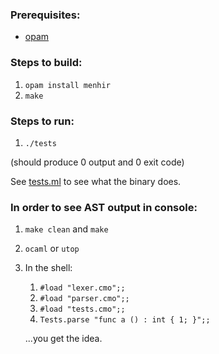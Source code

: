### Prerequisites:

- [opam](https://opam.ocaml.org/)

### Steps to build:

1. `opam install menhir`
2. `make`

### Steps to run:

1. `./tests`

(should produce 0 output and 0 exit code)

See [tests.ml](tests.ml) to see what the binary does.

### In order to see AST output in console:

1. `make clean` and `make`
2. `ocaml` or `utop`
3. In the shell:

   1. `#load "lexer.cmo";;`
   2. `#load "parser.cmo";;`
   3. `#load "tests.cmo";;`
   4. `Tests.parse "func a () : int { 1; }";;`

   ...you get the idea.
